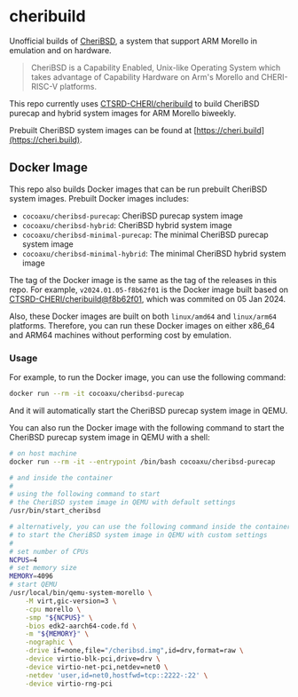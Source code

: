 # cheribuild

Unofficial builds of [CheriBSD](https://www.cheribsd.org), a system that support ARM Morello in emulation and on hardware. 

> CheriBSD is a Capability Enabled, Unix-like Operating System which takes advantage of Capability Hardware on Arm's Morello and CHERI-RISC-V platforms.

This repo currently uses [CTSRD-CHERI/cheribuild](https://github.com/CTSRD-CHERI/cheribuild) to build CheriBSD purecap and hybrid system images for ARM Morello biweekly.

Prebuilt CheriBSD system images can be found at [https://cheri.build](https://cheri.build).

## Docker Image
This repo also builds Docker images that can be run prebuilt CheriBSD system images. Prebuilt Docker images includes:

- `cocoaxu/cheribsd-purecap`: CheriBSD purecap system image
- `cocoaxu/cheribsd-hybrid`: CheriBSD hybrid system image
- `cocoaxu/cheribsd-minimal-purecap`: The minimal CheriBSD purecap system image
- `cocoaxu/cheribsd-minimal-hybrid`: The minimal CheriBSD hybrid system image

The tag of the Docker image is the same as the tag of the releases in this repo. For example, `v2024.01.05-f8b62f01` is the Docker image built based on [CTSRD-CHERI/cheribuild@f8b62f01](https://github.com/CTSRD-CHERI/cheribuild/tree/f8b62f01), which was commited on 05 Jan 2024.

Also, these Docker images are built on both `linux/amd64` and `linux/arm64` platforms. Therefore, you can run these Docker images on either x86_64 and ARM64 machines without performing cost by emulation.

### Usage
For example, to run the Docker image, you can use the following command:

```bash
docker run --rm -it cocoaxu/cheribsd-purecap
```

And it will automatically start the CheriBSD purecap system image in QEMU. 

You can also run the Docker image with the following command to start the CheriBSD purecap system image in QEMU with a shell:

```bash
# on host machine
docker run --rm -it --entrypoint /bin/bash cocoaxu/cheribsd-purecap

# and inside the container
#
# using the following command to start 
# the CheriBSD system image in QEMU with default settings
/usr/bin/start_cheribsd

# alternatively, you can use the following command inside the container
# to start the CheriBSD system image in QEMU with custom settings
#
# set number of CPUs
NCPUS=4
# set memory size
MEMORY=4096
# start QEMU
/usr/local/bin/qemu-system-morello \
    -M virt,gic-version=3 \
    -cpu morello \
    -smp "${NCPUS}" \
    -bios edk2-aarch64-code.fd \
    -m "${MEMORY}" \
    -nographic \
    -drive if=none,file="/cheribsd.img",id=drv,format=raw \
    -device virtio-blk-pci,drive=drv \
    -device virtio-net-pci,netdev=net0 \
    -netdev 'user,id=net0,hostfwd=tcp::2222-:22' \
    -device virtio-rng-pci
```
